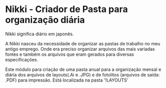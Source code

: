 # Nikki - Criador de Pasta para organização diária

Nikki significa diário em japonês.

A Nikki nasceu da necessidade de organizar as pastas de trabalho no meu antigo emprego. 
Onde era preciso organizar arquivos das mais variadas fontes e também os arquivos que eram gerados para diversas especificações.

Este módulo para criação de uma pasta anual para a organização mensal e diária dos arquivos de layouts(.Ai e .JPG) 
e de fotolitos (arquivos de saída: .PDF) para impressão. Está localizada na pasta '!LAYOUTS'
